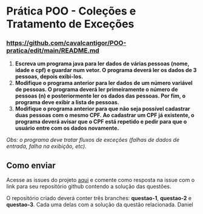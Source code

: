 # Prática POO - Coleções e Tratamento de Exceções

### https://github.com/cavalcantigor/POO-pratica/edit/main/README.md

1. **Escreva um programa java para ler dados de várias pessoas (nome, idade e cpf) e guardar num vetor. O programa deverá ler os dados de 3 pessoas, depois exibi-los.**
2. **Modifique o programa anterior para ler dados de um número variável de pessoas. O programa deverá ler primeiramente o número de pessoas (n) e posteriormente ler os dados das pessoas. Por fim, o programa deve exibir a lista de pessoas.**
3. **Modifique o programa anterior para que não seja possível cadastrar duas pessoas com o mesmo CPF. Ao cadastrar um CPF já existente, o programa deverá avisar que o CPF está repetido e pedir para que o usuário entre com os dados novamente.**

*Obs: o programa deve tratar fluxos de exceções (falhas de dados de entrada, falha na exibição, etc).*

## Como enviar

Acesse as issues do projeto [aqui](https://github.com/cavalcantigor/POO-pratica/issues/1) e comente como resposta na issue com o link para seu repositório github contendo a solução das questões.

O repositório criado deverá conter três branches: **questao-1**, **questao-2** e **questao-3**. Cada uma delas com a solução da questão relacionada.
Daniel
